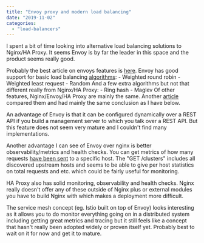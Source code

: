 ```yaml
---
title: "Envoy proxy and modern load balancing"
date: "2019-11-02"
categories: 
  - "load-balancers"
---
```


I spent a bit of  time looking into alternative load balancing solutions to Nginx/HA Proxy. It seems Envoy is by far the leader in this space and the product seems really good.

Probably the best article on envoys features is [here](https://blog.envoyproxy.io/introduction-to-modern-network-load-balancing-and-proxying-a57f6ff80236). Envoy has good support for basic load balancing [algorithms](https://www.envoyproxy.io/docs/envoy/latest/intro/arch_overview/upstream/load_balancing/load_balancers): -  Weighted round robin - Weighted least request - Random And a few extra algorithms but not that different really from Nginx/HA Proxy: - Ring hash - Maglev Of other features, Nginx/Envoy/HA Proxy are mainly the same. Another [article](https://blog.getambassador.io/envoy-vs-nginx-vs-haproxy-why-the-open-source-ambassador-api-gateway-chose-envoy-23826aed79ef) compared them and had mainly the same conclusion as I have below.

An advantage of Envoy is that it can be configured dynamically over a REST API if you build a management server to which you talk over a REST API. But this feature does not seem very mature and I couldn't find many implementations.

Another advantage I can see of Envoy over nginx is better observability/metrics and health checks. You can get metrics of how many requests [have been sent](https://www.envoyproxy.io/docs/envoy/latest/operations/admin) to a specific host. The "GET /clusters" includes all discovered upstream hosts and seems to be able to give per host statistics on total requests and etc. which could be fairly useful for monitoring.

HA Proxy also has solid monitoring, observability and health checks. Nginx really doesn't offer any of these outside of Nginx plus or external modules you have to build Nginx with which makes a deployment more difficult.

The service mesh concept (eg. Istio built on top of Envoy) looks interesting as it allows you to do monitor everything going on in a distributed system including getting great metrics and tracing but it still feels like a concept that hasn't really been adopted widely or proven itself yet. Probably best to wait on it for now and get it to mature.
